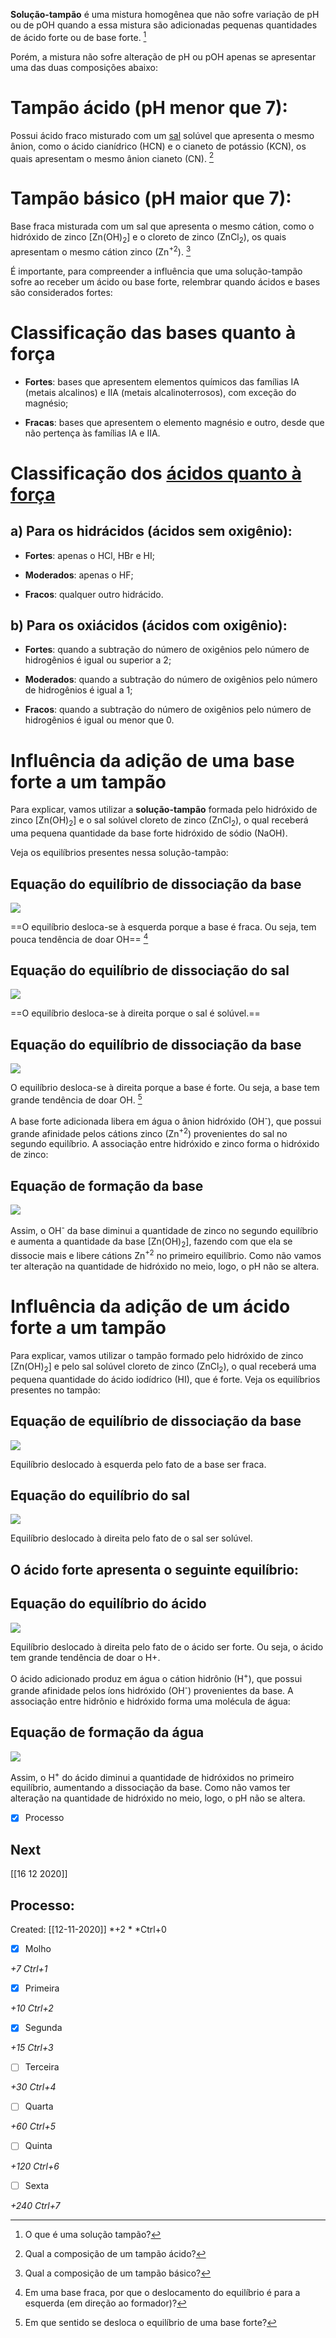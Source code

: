 **Solução-tampão** é uma mistura homogênea que não sofre variação de pH ou de pOH quando a essa mistura são adicionadas pequenas quantidades de ácido forte ou de base forte. [^1]

[^1]: O que é uma solução tampão?

Porém, a mistura não sofre alteração de pH ou pOH apenas se apresentar uma das duas composições abaixo:


# **Tampão ácido (pH menor que 7):**

Possui ácido fraco misturado com um [sal](https://brasilescola.uol.com.br/quimica/sais.htm) solúvel que apresenta o mesmo ânion, como o ácido cianídrico (HCN) e o cianeto de potássio (KCN), os quais apresentam o mesmo ânion cianeto (CN). [^2]

[^2]: Qual a composição de um tampão ácido?

# **Tampão básico (pH maior que 7):**

Base fraca misturada com um sal que apresenta o mesmo cátion, como o hidróxido de zinco [Zn(OH)<sub>2</sub>] e o cloreto de zinco (ZnCl<sub>2</sub>), os quais apresentam o mesmo cátion zinco (Zn<sup>+2</sup>). [^3]

[^3]: Qual a composição de um tampão básico? 


É importante, para compreender a influência que uma solução-tampão sofre ao receber um ácido ou base forte, relembrar quando ácidos e bases são considerados fortes:

# Classificação das bases quanto à força

+ **Fortes**: bases que apresentem elementos químicos das famílias IA (metais alcalinos) e IIA (metais alcalinoterrosos), com exceção do magnésio;

+ **Fracas**: bases que apresentem o elemento magnésio e outro, desde que não pertença às famílias IA e IIA.

# Classificação dos [ácidos quanto à força](https://brasilescola.uol.com.br/quimica/forca-dos-acidos.htm)

## a) Para os hidrácidos (ácidos sem oxigênio):

-   **Fortes**: apenas o HCl, HBr e HI;

-   **Moderados**: apenas o HF;

-   **Fracos**: qualquer outro hidrácido.

## b) Para os oxiácidos (ácidos com oxigênio):

-   **Fortes**: quando a subtração do número de oxigênios pelo número de hidrogênios é igual ou superior a 2;

-   **Moderados**: quando a subtração do número de oxigênios pelo número de hidrogênios é igual a 1;

-   **Fracos**: quando a subtração do número de oxigênios pelo número de hidrogênios é igual ou menor que 0.

# Influência da adição de uma base forte a um tampão

Para explicar, vamos utilizar a **solução-tampão** formada pelo hidróxido de zinco [Zn(OH)<sub>2</sub>] e o sal solúvel cloreto de zinco (ZnCl<sub>2</sub>), o qual receberá uma pequena quantidade da base forte hidróxido de sódio (NaOH). 

Veja os equilíbrios presentes nessa solução-tampão:

## Equação do equilíbrio de dissociação da base
![](Imagens/Pasted%20image%2020201112215733.png)

==O equilíbrio desloca-se à esquerda porque a base é fraca. Ou seja, tem pouca tendência de doar OH== [^4]

[^4]: Em uma base fraca, por que o deslocamento do equilíbrio é para a esquerda (em direção ao formador)?

## Equação do equilíbrio de dissociação do sal
![](Imagens/Pasted%20image%2020201112220547.png)

==O equilíbrio desloca-se à direita porque o sal é solúvel.==

## Equação do equilíbrio de dissociação da base

![](Imagens/Pasted%20image%2020201112220644.png)

O equilíbrio desloca-se à direita porque a base é forte. Ou seja, a base tem grande tendência de doar OH. [^5]

[^5]: Em que sentido se desloca o equilíbrio de uma base forte?


A base forte adicionada libera em água o ânion hidróxido (OH<sup>-</sup>), que possui grande afinidade pelos cátions zinco (Zn<sup>+2</sup>) provenientes do sal no segundo equilíbrio. A associação entre hidróxido e zinco forma o hidróxido de zinco:

## Equação de formação da base
![](Imagens/Pasted%20image%2020201112215848.png)

Assim, o OH<sup>-</sup> da base diminui a quantidade de zinco no segundo equilíbrio e aumenta a quantidade da base [Zn(OH)<sub>2</sub>], fazendo com que ela se dissocie mais e libere cátions Zn<sup>+2</sup> no primeiro equilíbrio. Como não vamos ter alteração na quantidade de hidróxido no meio, logo, o pH não se altera.

# **Influência da adição de um ácido forte a um tampão**

Para explicar, vamos utilizar o tampão formado pelo hidróxido de zinco [Zn(OH)<sub>2</sub>] e pelo sal solúvel cloreto de zinco (ZnCl<sub>2</sub>), o qual receberá uma pequena quantidade do ácido iodídrico (HI), que é forte. Veja os equilíbrios presentes no tampão:

## Equação de equilíbrio de dissociação da base
![](Imagens/Pasted%20image%2020201112215942.png)

Equilíbrio deslocado à esquerda pelo fato de a base ser fraca.

## Equação do equilíbrio do sal
![](Imagens/Pasted%20image%2020201112215955.png)

Equilíbrio deslocado à direita pelo fato de o sal ser solúvel.

## **O ácido forte apresenta o seguinte equilíbrio:**

## Equação do equilíbrio do ácido
![](Imagens/Pasted%20image%2020201112220011.png)

Equilíbrio deslocado à direita pelo fato de o ácido ser forte. Ou seja, o ácido tem grande tendência de doar o H+.

O ácido adicionado produz em água o cátion hidrônio (H<sup>+</sup>), que possui grande afinidade pelos íons hidróxido (OH<sup>-</sup>) provenientes da base. A associação entre hidrônio e hidróxido forma uma molécula de água:

## Equação de formação da água
![](Imagens/Pasted%20image%2020201112220034.png)

Assim, o H<sup>+</sup> do ácido diminui a quantidade de hidróxidos no primeiro equilíbrio, aumentando a dissociação da base. Como não vamos ter alteração na quantidade de hidróxido no meio, logo, o pH não se altera.

- [x] Processo 

## Next
[[16 12 2020]]
## Processo:
Created: [[12-11-2020]]
*+2 *  *Ctrl+0
- [x] Molho  

*+7*  *Ctrl+1*

- [x] Primeira 

*+10*  *Ctrl+2*

- [x] Segunda

*+15*  *Ctrl+3*

- [ ] Terceira 

*+30*  *Ctrl+4*

- [ ] Quarta 

*+60*  *Ctrl+5*

- [ ] Quinta 

*+120*  *Ctrl+6*

- [ ] Sexta 

*+240*  *Ctrl+7*